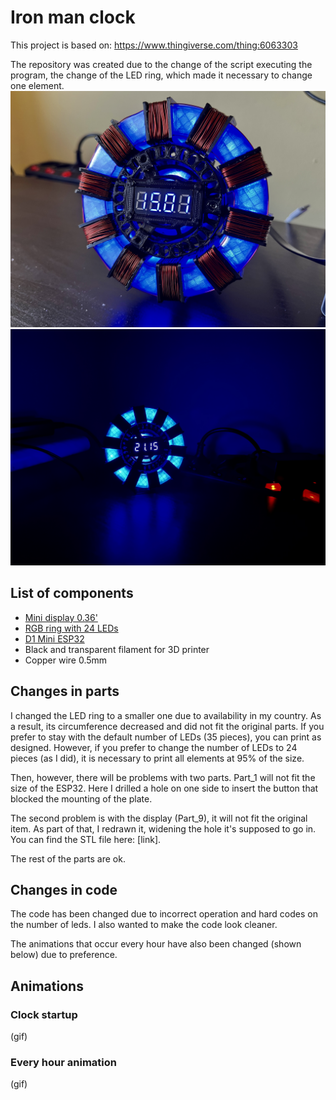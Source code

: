 # Iron man clock
This project is based on: https://www.thingiverse.com/thing:6063303

The repository was created due to the change of the script executing the program, the change of the LED ring, which made it necessary to change one element.
![plot](images/IMG_1929.jpg)
![plot](images/IMG_1932.jpg)

## List of components
- [Mini display 0.36'](https://pl.aliexpress.com/item/1005001566508703.html?spm=a2g0o.order_list.order_list_main.5.3f171c24MeULNV&gatewayAdapt=glo2pol)
- [RGB ring with 24 LEDs](https://pl.aliexpress.com/item/1005002287819725.html?spm=a2g0o.productlist.main.5.371c6de9FedAbL&algo_pvid=bc6aee09-cba4-451b-8329-609e76c64efa&aem_p4p_detail=202308210227338347761143640000005337106&algo_exp_id=bc6aee09-cba4-451b-8329-609e76c64efa-2&pdp_npi=4%40dis%21PLN%2116.36%2115.24%21%21%2128.49%21%21%4021038ede16926100536802752ef4ca%2112000034777035710%21sea%21PL%212248386321%21&curPageLogUid=8zang06EKueJ&search_p4p_id=202308210227338347761143640000005337106_3)
- [D1 Mini ESP32](https://pl.aliexpress.com/item/1005001621844145.html?spm=a2g0o.productlist.main.3.669b2f34rL2moO&algo_pvid=fb66959c-f8ba-4b5d-8a84-040183954a06&aem_p4p_detail=202308210228522813267887471440012963692&algo_exp_id=fb66959c-f8ba-4b5d-8a84-040183954a06-1&pdp_npi=4%40dis%21PLN%2115.56%2115.56%21%21%213.70%21%21%4021038ede16926101322923533ef4ca%2112000024507146988%21sea%21PL%212248386321%21&curPageLogUid=RdoWPbEev0Xc&search_p4p_id=202308210228522813267887471440012963692_2)
- Black and transparent filament for 3D printer
- Copper wire 0.5mm

## Changes in parts
I changed the LED ring to a smaller one due to availability in my country. As a result, its circumference decreased and did not fit the original parts. If you prefer to stay with the default number of LEDs (35 pieces), you can print as designed. However, if you prefer to change the number of LEDs to 24 pieces (as I did), it is necessary to print all elements at 95% of the size.

Then, however, there will be problems with two parts. Part_1 will not fit the size of the ESP32. Here I drilled a hole on one side to insert the button that blocked the mounting of the plate.

The second problem is with the display (Part_9), it will not fit the original item. As part of that, I redrawn it, widening the hole it's supposed to go in. You can find the STL file here: [link].

The rest of the parts are ok.

## Changes in code
The code has been changed due to incorrect operation and hard codes on the number of leds. I also wanted to make the code look cleaner.

The animations that occur every hour have also been changed (shown below) due to preference.

## Animations
### Clock startup
(gif)
### Every hour animation
(gif)
